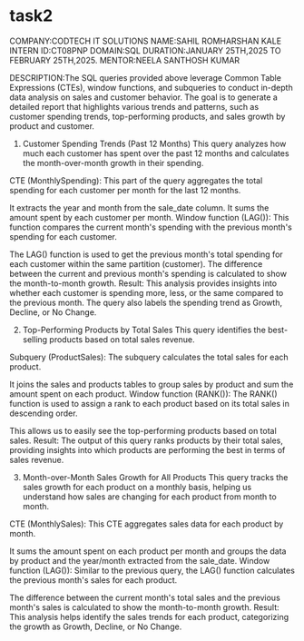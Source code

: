 # task2
COMPANY:CODTECH IT SOLUTIONS
NAME:SAHIL ROMHARSHAN KALE
INTERN ID:CT08PNP
DOMAIN:SQL
DURATION:JANUARY 25TH,2025 TO FEBRUARY 25TH,2025.
MENTOR:NEELA SANTHOSH KUMAR

DESCRIPTION:The SQL queries provided above leverage Common Table Expressions (CTEs), window functions, and subqueries to conduct in-depth data analysis on sales and customer behavior. The goal is to generate a detailed report that highlights various trends and patterns, such as customer spending trends, top-performing products, and sales growth by product and customer.

1. Customer Spending Trends (Past 12 Months)
This query analyzes how much each customer has spent over the past 12 months and calculates the month-over-month growth in their spending.

CTE (MonthlySpending): This part of the query aggregates the total spending for each customer per month for the last 12 months.

It extracts the year and month from the sale_date column.
It sums the amount spent by each customer per month.
Window function (LAG()): This function compares the current month's spending with the previous month's spending for each customer.

The LAG() function is used to get the previous month's total spending for each customer within the same partition (customer).
The difference between the current and previous month's spending is calculated to show the month-to-month growth.
Result: This analysis provides insights into whether each customer is spending more, less, or the same compared to the previous month. The query also labels the spending trend as Growth, Decline, or No Change.

2. Top-Performing Products by Total Sales
This query identifies the best-selling products based on total sales revenue.

Subquery (ProductSales): The subquery calculates the total sales for each product.

It joins the sales and products tables to group sales by product and sum the amount spent on each product.
Window function (RANK()): The RANK() function is used to assign a rank to each product based on its total sales in descending order.

This allows us to easily see the top-performing products based on total sales.
Result: The output of this query ranks products by their total sales, providing insights into which products are performing the best in terms of sales revenue.

3. Month-over-Month Sales Growth for All Products
This query tracks the sales growth for each product on a monthly basis, helping us understand how sales are changing for each product from month to month.

CTE (MonthlySales): This CTE aggregates sales data for each product by month.

It sums the amount spent on each product per month and groups the data by product and the year/month extracted from the sale_date.
Window function (LAG()): Similar to the previous query, the LAG() function calculates the previous month's sales for each product.

The difference between the current month's total sales and the previous month's sales is calculated to show the month-to-month growth.
Result: This analysis helps identify the sales trends for each product, categorizing the growth as Growth, Decline, or No Change.

